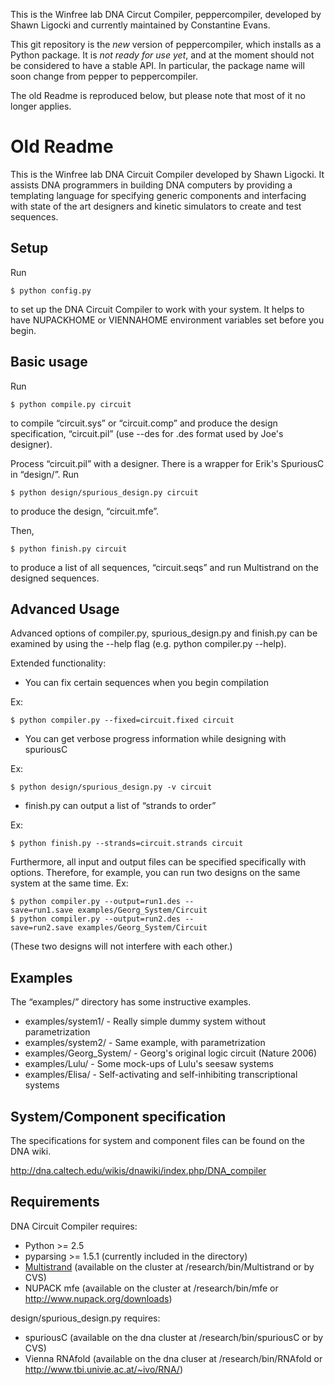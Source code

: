 This is the Winfree lab DNA Circut Compiler, peppercompiler, developed by Shawn
Ligocki and currently maintained by Constantine Evans.

This git repository is the *new* version of peppercompiler, which installs as a
Python package.  It is *not ready for use yet*, and at the moment should not be
considered to have a stable API.  In particular, the package name will soon
change from pepper to peppercompiler.

The old Readme is reproduced below, but please note that most of it no longer
applies.

# Old Readme

This is the Winfree lab DNA Circuit Compiler developed by Shawn Ligocki.
It assists DNA programmers in building DNA computers by providing a
templating language for specifying generic components and interfacing
with state of the art designers and kinetic simulators to create and
test sequences.

## Setup

Run

`$ python config.py`

to set up the DNA Circuit Compiler to work with your system. It helps to
have NUPACKHOME or VIENNAHOME environment variables set before you
begin.

## Basic usage

Run

`$ python compile.py circuit`

to compile “circuit.sys” or “circuit.comp” and produce the design
specification, “circuit.pil” (use --des for .des format used by Joe's
designer).

Process “circuit.pil” with a designer. There is a wrapper for Erik's
SpuriousC in “design/”. Run

`$ python design/spurious_design.py circuit`

to produce the design, “circuit.mfe”.

Then,

`$ python finish.py circuit`

to produce a list of all sequences, “circuit.seqs” and run Multistrand
on the designed sequences.

## Advanced Usage

Advanced options of compiler.py, spurious\_design.py and finish.py can
be examined by using the --help flag (e.g. python compiler.py --help).

Extended functionality:

-   You can fix certain sequences when you begin compilation

Ex:

`$ python compiler.py --fixed=circuit.fixed circuit`

-   You can get verbose progress information while designing with
    spuriousC

Ex:

`$ python design/spurious_design.py -v circuit`

-   finish.py can output a list of “strands to order”

Ex:

`$ python finish.py --strands=circuit.strands circuit`

Furthermore, all input and output files can be specified specifically
with options. Therefore, for example, you can run two designs on the
same system at the same time. Ex:

`$ python compiler.py --output=run1.des --save=run1.save examples/Georg_System/Circuit`\
`$ python compiler.py --output=run2.des --save=run2.save examples/Georg_System/Circuit`

(These two designs will not interfere with each other.)

## Examples

The “examples/” directory has some instructive examples.

-   examples/system1/ - Really simple dummy system without
    parametrization
-   examples/system2/ - Same example, with parametrization
-   examples/Georg\_System/ - Georg's original logic circuit
    (Nature 2006)
-   examples/Lulu/ - Some mock-ups of Lulu's seesaw systems
-   examples/Elisa/ - Self-activating and self-inhibiting
    transcriptional systems

## System/Component specification

The specifications for system and component files can be found on the
DNA wiki.

<http://dna.caltech.edu/wikis/dnawiki/index.php/DNA_compiler>

## Requirements

DNA Circuit Compiler requires:

-   Python &gt;= 2.5
-   pyparsing &gt;= 1.5.1 (currently included in the directory)
-   [Multistrand](Multistrand "wikilink") (available on the cluster at
    /research/bin/Multistrand or by CVS)
-   NUPACK mfe (available on the cluster at /research/bin/mfe or
    <http://www.nupack.org/downloads>)

design/spurious\_design.py requires:

-   spuriousC (available on the dna cluster at /research/bin/spuriousC
    or by CVS)
-   Vienna RNAfold (available on the dna cluser at
    /research/bin/RNAfold or
    <http://www.tbi.univie.ac.at/~ivo/RNA/>)

